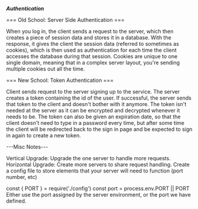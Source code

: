 ***Authentication***

=== Old School: Server Side Authentication ===

When you log in, the client sends a request to the server, which then creates a piece of session data and stores it in a database.
With the response, it gives the client the session data (referred to sometimes as cookies), which is then used as authentication
for each time the client accesses the database during that session. Cookies are unique to one single domain, meaning that in a complex
server layout, you're sending multiple cookies out all the time.

=== New School: Token Authentication ===

Client sends request to the server signing up to the service. The server creates a token containing the id of the user.
If successful, the server sends that token to the client and doesn't bother with it anymore. The token isn't needed at the server
as it can be encrypted and decrypted whenever it needs to be. The token can also be given an expiration date, so that the client
doesn't need to type in a password every time, but after some time the client will be redirected back to the sign in page and
be expected to sign in again to create a new token.


---Misc Notes---

Vertical Upgrade: Upgrade the one server to handle more requests.
Horizontal Upgrade: Create more servers to share request handling.
Create a config file to store elements that your server will need to function (port number, etc)

const { PORT } = require('./config')
const port = process.env.PORT || PORT
Either use the port assigned by the server environment, or the port we have defined.